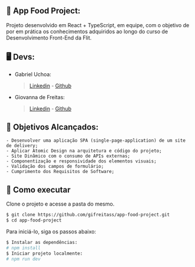 ## 📝 App Food Project:

Projeto desenvolvido em React + TypeScript, em equipe, com o objetivo de por em prática os conhecimentos adquiridos ao longo do curso de Desenvolvimento Front-End da Flit.

## 🖥️ Devs:

-  Gabriel Uchoa:
   > [Linkedin](https://www.linkedin.com/in/gabriel-uchoa/) -
   > [Github](https://github.com/Gabriel-Uchoa)
-  Giovanna de Freitas:
   > [Linkedin](https://www.linkedin.com/in/gifreitasss/) -
   > [Github](https://github.com/gifreitass)

## 📑 Objetivos Alcançados:

    - Desenvolver uma aplicação SPA (single-page-application) de um site de delivery;
    - Aplicar Atomic Design na arquitetura e código do projeto;
    - Site Dinâmico com o consumo de APIs externas;
    - Componentização e responsividade dos elementos visuais;
    - Validação dos campos de formulário;
    - Cumprimento dos Requisitos de Software;

## 🚀 Como executar

Clone o projeto e acesse a pasta do mesmo.

```bash
$ git clone https://github.com/gifreitass/app-food-project.git
$ cd app-food-project
```

Para iniciá-lo, siga os passos abaixo:

```bash
$ Instalar as dependências:
# npm install
$ Iniciar projeto localmente:
# npm run dev
```
